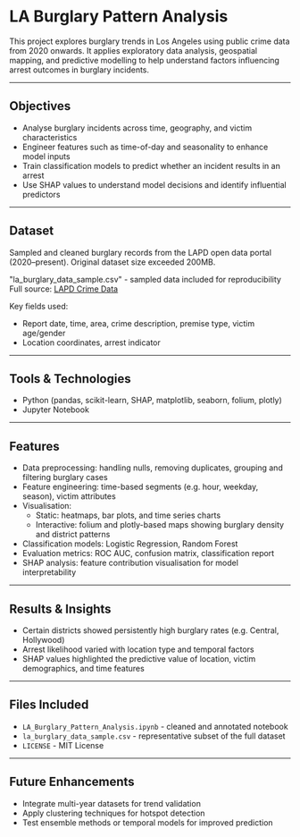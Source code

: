 # LA Burglary Pattern Analysis

This project explores burglary trends in Los Angeles using public crime data from 2020 onwards. It applies exploratory data analysis, geospatial mapping, and predictive modelling to help understand factors influencing arrest outcomes in burglary incidents.

---

## Objectives
- Analyse burglary incidents across time, geography, and victim characteristics  
- Engineer features such as time-of-day and seasonality to enhance model inputs  
- Train classification models to predict whether an incident results in an arrest  
- Use SHAP values to understand model decisions and identify influential predictors  

---

## Dataset
Sampled and cleaned burglary records from the LAPD open data portal (2020–present). Original dataset size exceeded 200MB.

"la_burglary_data_sample.csv" - sampled data included for reproducibility  
Full source: [LAPD Crime Data](https://data.lacity.org/Public-Safety/Crime-Data-from-2020-to-Present/2nrs-mtv8)

Key fields used:
- Report date, time, area, crime description, premise type, victim age/gender  
- Location coordinates, arrest indicator

---

## Tools & Technologies
- Python (pandas, scikit-learn, SHAP, matplotlib, seaborn, folium, plotly)  
- Jupyter Notebook

---

## Features
- Data preprocessing: handling nulls, removing duplicates, grouping and filtering burglary cases  
- Feature engineering: time-based segments (e.g. hour, weekday, season), victim attributes  
- Visualisation:
  - Static: heatmaps, bar plots, and time series charts  
  - Interactive: folium and plotly-based maps showing burglary density and district patterns  
- Classification models: Logistic Regression, Random Forest  
- Evaluation metrics: ROC AUC, confusion matrix, classification report  
- SHAP analysis: feature contribution visualisation for model interpretability  

---

## Results & Insights
- Certain districts showed persistently high burglary rates (e.g. Central, Hollywood)  
- Arrest likelihood varied with location type and temporal factors  
- SHAP values highlighted the predictive value of location, victim demographics, and time features  

---

## Files Included
- `LA_Burglary_Pattern_Analysis.ipynb` - cleaned and annotated notebook  
- `la_burglary_data_sample.csv` - representative subset of the full dataset  
- `LICENSE` - MIT License

---

## Future Enhancements
- Integrate multi-year datasets for trend validation  
- Apply clustering techniques for hotspot detection  
- Test ensemble methods or temporal models for improved prediction
